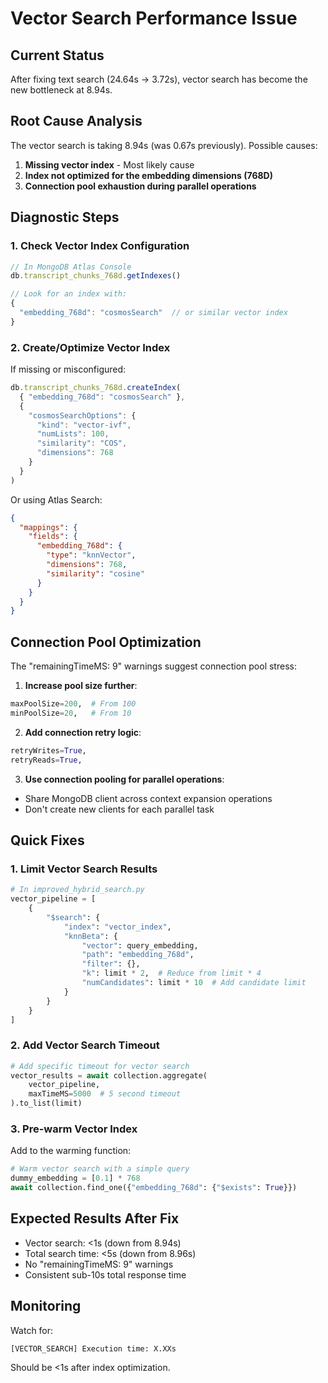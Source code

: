 # Vector Search Performance Issue

## Current Status
After fixing text search (24.64s → 3.72s), vector search has become the new bottleneck at 8.94s.

## Root Cause Analysis

The vector search is taking 8.94s (was 0.67s previously). Possible causes:

1. **Missing vector index** - Most likely cause
2. **Index not optimized for the embedding dimensions (768D)**
3. **Connection pool exhaustion during parallel operations**

## Diagnostic Steps

### 1. Check Vector Index Configuration

```javascript
// In MongoDB Atlas Console
db.transcript_chunks_768d.getIndexes()

// Look for an index with:
{
  "embedding_768d": "cosmosSearch"  // or similar vector index
}
```

### 2. Create/Optimize Vector Index

If missing or misconfigured:

```javascript
db.transcript_chunks_768d.createIndex(
  { "embedding_768d": "cosmosSearch" },
  {
    "cosmosSearchOptions": {
      "kind": "vector-ivf",
      "numLists": 100,
      "similarity": "COS",
      "dimensions": 768
    }
  }
)
```

Or using Atlas Search:

```json
{
  "mappings": {
    "fields": {
      "embedding_768d": {
        "type": "knnVector",
        "dimensions": 768,
        "similarity": "cosine"
      }
    }
  }
}
```

## Connection Pool Optimization

The "remainingTimeMS: 9" warnings suggest connection pool stress:

1. **Increase pool size further**:
```python
maxPoolSize=200,  # From 100
minPoolSize=20,   # From 10
```

2. **Add connection retry logic**:
```python
retryWrites=True,
retryReads=True,
```

3. **Use connection pooling for parallel operations**:
- Share MongoDB client across context expansion operations
- Don't create new clients for each parallel task

## Quick Fixes

### 1. Limit Vector Search Results
```python
# In improved_hybrid_search.py
vector_pipeline = [
    {
        "$search": {
            "index": "vector_index",
            "knnBeta": {
                "vector": query_embedding,
                "path": "embedding_768d",
                "filter": {},
                "k": limit * 2,  # Reduce from limit * 4
                "numCandidates": limit * 10  # Add candidate limit
            }
        }
    }
]
```

### 2. Add Vector Search Timeout
```python
# Add specific timeout for vector search
vector_results = await collection.aggregate(
    vector_pipeline,
    maxTimeMS=5000  # 5 second timeout
).to_list(limit)
```

### 3. Pre-warm Vector Index
Add to the warming function:
```python
# Warm vector search with a simple query
dummy_embedding = [0.1] * 768
await collection.find_one({"embedding_768d": {"$exists": True}})
```

## Expected Results After Fix

- Vector search: <1s (down from 8.94s)
- Total search time: <5s (down from 8.96s)
- No "remainingTimeMS: 9" warnings
- Consistent sub-10s total response time

## Monitoring

Watch for:
```
[VECTOR_SEARCH] Execution time: X.XXs
```

Should be <1s after index optimization.
